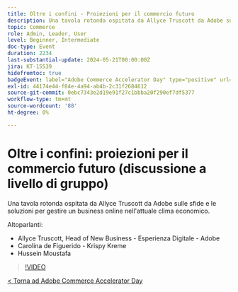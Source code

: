 ```yaml
---
title: Oltre i confini - Proiezioni per il commercio futuro
description: Una tavola rotonda ospitata da Allyce Truscott da Adobe sulle sfide e le soluzioni per gestire un business online nell'attuale clima economico.
topic: Commerce
role: Admin, Leader, User
level: Beginner, Intermediate
doc-type: Event
duration: 2234
last-substantial-update: 2024-05-21T00:00:00Z
jira: KT-15539
hidefromtoc: true
badgeEvent: label="Adobe Commerce Accelerator Day" type="positive" url="https://experienceleague.adobe.com/it/docs/events/apac-commerce-recordings/2024/overview"
exl-id: 44174e44-f84e-4a94-ab4b-2c31f2684612
source-git-commit: 0ebc7343e2d19e91f27c1bbba20f290ef7df5377
workflow-type: tm+mt
source-wordcount: '88'
ht-degree: 0%

---
```


# Oltre i confini: proiezioni per il commercio futuro (discussione a livello di gruppo)

Una tavola rotonda ospitata da Allyce Truscott da Adobe sulle sfide e le soluzioni per gestire un business online nell&#39;attuale clima economico.

Altoparlanti:

+ Allyce Truscott, Head of New Business - Esperienza Digitale - Adobe
+ Carolina de Figuerido - Krispy Kreme
+ Hussein Moustafa

>[!VIDEO](https://video.tv.adobe.com/v/3457239/?learn=on&captions=ita)

[&lt; Torna ad Adobe Commerce Accelerator Day](./overview.md)
